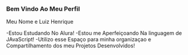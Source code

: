 ### Bem Vindo Ao Meu Perfil

Meu Nome e Luiz Henrique

-Estou Estudando No Alura!
-Estou me Aperfeiçoando Na linguagem de JAvaScript!
-Utilizo esse Espaço para minha organizaçao e Compartilhamento dos meu Projetos Desenvolvidos!
